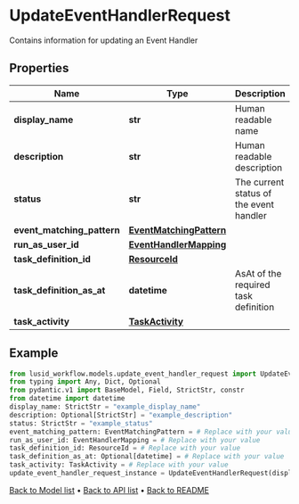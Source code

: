 # UpdateEventHandlerRequest

Contains information for updating an Event Handler
## Properties
Name | Type | Description | Notes
------------ | ------------- | ------------- | -------------
**display_name** | **str** | Human readable name | 
**description** | **str** | Human readable description | [optional] 
**status** | **str** | The current status of the event handler | 
**event_matching_pattern** | [**EventMatchingPattern**](EventMatchingPattern.md) |  | 
**run_as_user_id** | [**EventHandlerMapping**](EventHandlerMapping.md) |  | 
**task_definition_id** | [**ResourceId**](ResourceId.md) |  | 
**task_definition_as_at** | **datetime** | AsAt of the required task definition | [optional] 
**task_activity** | [**TaskActivity**](TaskActivity.md) |  | 
## Example

```python
from lusid_workflow.models.update_event_handler_request import UpdateEventHandlerRequest
from typing import Any, Dict, Optional
from pydantic.v1 import BaseModel, Field, StrictStr, constr
from datetime import datetime
display_name: StrictStr = "example_display_name"
description: Optional[StrictStr] = "example_description"
status: StrictStr = "example_status"
event_matching_pattern: EventMatchingPattern = # Replace with your value
run_as_user_id: EventHandlerMapping = # Replace with your value
task_definition_id: ResourceId = # Replace with your value
task_definition_as_at: Optional[datetime] = # Replace with your value
task_activity: TaskActivity = # Replace with your value
update_event_handler_request_instance = UpdateEventHandlerRequest(display_name=display_name, description=description, status=status, event_matching_pattern=event_matching_pattern, run_as_user_id=run_as_user_id, task_definition_id=task_definition_id, task_definition_as_at=task_definition_as_at, task_activity=task_activity)

```

[Back to Model list](../README.md#documentation-for-models) &#8226; [Back to API list](../README.md#documentation-for-api-endpoints) &#8226; [Back to README](../README.md)

